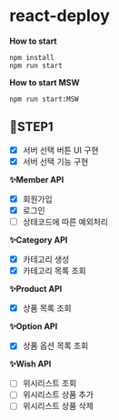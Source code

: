 # react-deploy

**How to start**

```
npm install
npm run start
```

**How to start MSW**

```
npm run start:MSW
```

## 📜STEP1

- [x] 서버 선택 버튼 UI 구현
- [x] 서버 선택 기능 구현

**✨Member API**

- [x] 회원가입
- [x] 로그인
- [ ] 상태코드에 따른 예외처리

**✨Category API**

- [x] 카테고리 생성
- [x] 카테고리 목록 조회

**✨Product API**

- [x] 상품 목록 조회

**✨Option API**

- [x] 상품 옵션 목록 조회

**✨Wish API**

- [ ] 위시리스트 조회
- [ ] 위시리스트 상품 추가
- [ ] 위시리스트 상품 삭제
